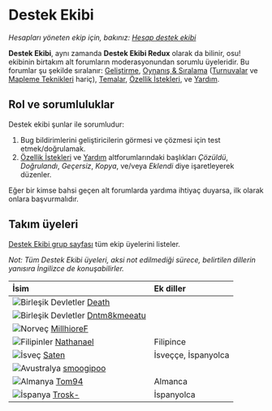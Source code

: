 # Destek Ekibi

*Hesapları yöneten ekip için, bakınız: [Hesap destek ekibi](/wiki/People/The_Team/Account_support_team)*

**Destek Ekibi**, aynı zamanda **Destek Ekibi Redux** olarak da bilinir, osu! ekibinin birtakım alt forumların moderasyonundan sorumlu üyeleridir. Bu forumlar şu şekilde sıralanır: [Geliştirme](https://osu.ppy.sh/community/forums/2), [Oynanış & Sıralama](https://osu.ppy.sh/community/forums/13) ([Turnuvalar](https://osu.ppy.sh/community/forums/55) ve [Mapleme Teknikleri](https://osu.ppy.sh/community/forums/61) hariç), [Temalar](https://osu.ppy.sh/community/forums/15), [Özellik İstekleri](https://osu.ppy.sh/community/forums/4), ve [Yardım](https://osu.ppy.sh/community/forums/5).

## Rol ve sorumluluklar

Destek ekibi şunlar ile sorumludur:

1. Bug bildirimlerini geliştiricilerin görmesi ve çözmesi için test etmek/doğrulamak.
2. [Özellik İstekleri](https://osu.ppy.sh/community/forums/4) ve [Yardım](https://osu.ppy.sh/community/forums/5) altforumlarındaki başlıkları *Çözüldü*, *Doğrulandı*, *Geçersiz*, *Kopya*, ve/veya *Eklendi* diye işaretleyerek düzenler.

Eğer bir kimse bahsi geçen alt forumlarda yardıma ihtiyaç duyarsa, ilk olarak onlara başvurmalıdır.

## Takım üyeleri

[Destek Ekibi grup sayfası](https://osu.ppy.sh/groups/22) tüm ekip üyelerini listeler.

*Not: Tüm Destek Ekibi üyeleri, aksi not edilmediği sürece, belirtilen dillerin yanısıra İngilizce de konuşabilirler.*

| İsim | Ek diller |
| :-- | :-- |
| ![][flag_US] [Death](https://osu.ppy.sh/users/3242450) |  |
| ![][flag_US] [Dntm8kmeeatu](https://osu.ppy.sh/users/5428812) |  |
| ![][flag_NO] [MillhioreF](https://osu.ppy.sh/users/941094) |  |
| ![][flag_PH] [Nathanael](https://osu.ppy.sh/users/2295078) | Filipince |
| ![][flag_SE] [Saten](https://osu.ppy.sh/users/444506) | İsveççe, İspanyolca |
| ![][flag_AU] [smoogipoo](https://osu.ppy.sh/users/1040328) |  |
| ![][flag_DE] [Tom94](https://osu.ppy.sh/users/1857058) | Almanca |
| ![][flag_ES] [Trosk-](https://osu.ppy.sh/users/3469385) | İspanyolca |

[flag_AU]: /wiki/shared/flag/AU.gif "Avustralya"
[flag_DE]: /wiki/shared/flag/DE.gif "Almanya"
[flag_ES]: /wiki/shared/flag/ES.gif "İspanya"
[flag_NO]: /wiki/shared/flag/NO.gif "Norveç"
[flag_PH]: /wiki/shared/flag/PH.gif "Filipinler"
[flag_SE]: /wiki/shared/flag/SE.gif "İsveç"
[flag_US]: /wiki/shared/flag/US.gif "Birleşik Devletler"
